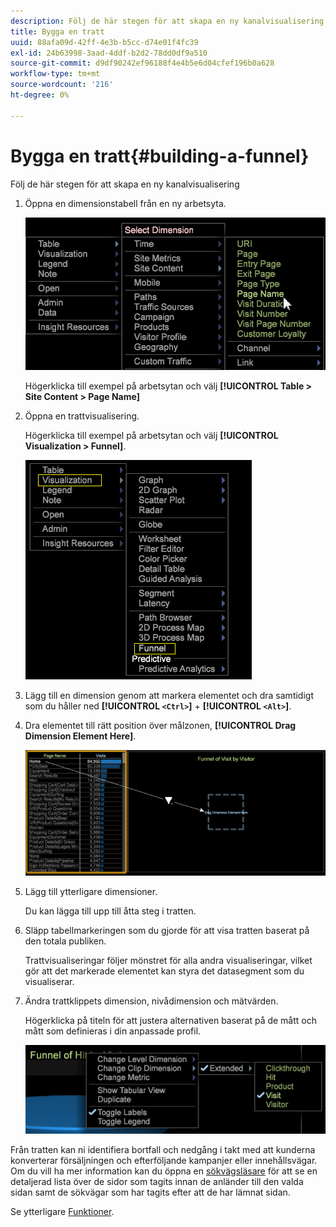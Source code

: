 ```yaml
---
description: Följ de här stegen för att skapa en ny kanalvisualisering
title: Bygga en tratt
uuid: 88afa09d-42ff-4e3b-b5cc-d74e01f4fc39
exl-id: 24b63998-3aad-4ddf-b2d2-78dd0df9a510
source-git-commit: d9df90242ef96188f4e4b5e6d04cfef196b0a628
workflow-type: tm+mt
source-wordcount: '216'
ht-degree: 0%

---
```


# Bygga en tratt{#building-a-funnel}

Följ de här stegen för att skapa en ny kanalvisualisering

<!-- <a id="section_A8F5530114814B689C298E369AD0643E"></a> -->

1. Öppna en dimensionstabell från en ny arbetsyta.

   ![](assets/dimension_table_pagename.png)

   Högerklicka till exempel på arbetsytan och välj **[!UICONTROL Table > Site Content > Page Name]**

1. Öppna en trattvisualisering.

   Högerklicka till exempel på arbetsytan och välj **[!UICONTROL Visualization > Funnel]**.

   ![](assets/step2-funnel.png)

1. Lägg till en dimension genom att markera elementet och dra samtidigt som du håller ned **[!UICONTROL `<Ctrl>`]** + **[!UICONTROL `<Alt>`]**.

1. Dra elementet till rätt position över målzonen, **[!UICONTROL Drag Dimension Element Here]**.

   ![](assets/step4-funnel.png)

1. Lägg till ytterligare dimensioner.

   Du kan lägga till upp till åtta steg i tratten.
1. Släpp tabellmarkeringen som du gjorde för att visa tratten baserat på den totala publiken.

   Trattvisualiseringar följer mönstret för alla andra visualiseringar, vilket gör att det markerade elementet kan styra det datasegment som du visualiserar.
1. Ändra trattklippets dimension, nivådimension och mätvärden.

   Högerklicka på titeln för att justera alternativen baserat på de mått och mått som definieras i din anpassade profil.

   ![](assets/last-image-funnel.png)

Från tratten kan ni identifiera bortfall och nedgång i takt med att kunderna konverterar försäljningen och efterföljande kampanjer eller innehållsvägar. Om du vill ha mer information kan du öppna en [sökvägsläsare](../../../../home/c-get-started/c-analysis-vis/c-funnel-visualization/c-path-browser-funnel.md#concept-b0cedf7a28ae422696ded1258c9a4119) för att se en detaljerad lista över de sidor som tagits innan de anländer till den valda sidan samt de sökvägar som har tagits efter att de har lämnat sidan.

Se ytterligare [Funktioner](../../../../home/c-get-started/c-analysis-vis/c-funnel-visualization/c-funnel-visualization-features.md#concept-e65c81fe17794acd8d00d796b1780dc3).
